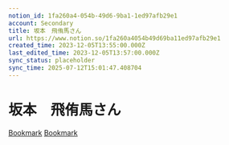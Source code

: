 ```yaml
---
notion_id: 1fa260a4-054b-49d6-9ba1-1ed97afb29e1
account: Secondary
title: 坂本　飛侑馬さん
url: https://www.notion.so/1fa260a4054b49d69ba11ed97afb29e1
created_time: 2023-12-05T13:55:00.000Z
last_edited_time: 2023-12-05T13:57:00.000Z
sync_status: placeholder
sync_time: 2025-07-12T15:01:47.408704
---
```

# 坂本　飛侑馬さん

[Bookmark](https://sakamoto-design-marketing.com/?page_id=35)
[Bookmark](https://sakamoto-design-marketing.com/)